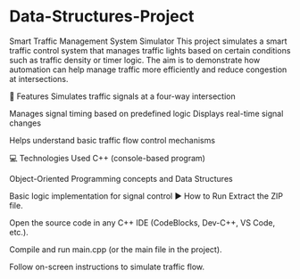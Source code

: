 # Data-Structures-Project

Smart Traffic Management System Simulator
This project simulates a smart traffic control system that manages traffic lights based on certain conditions such as traffic density or timer logic. 
The aim is to demonstrate how automation can help manage traffic more efficiently and reduce congestion at intersections.

🚦 Features
Simulates traffic signals at a four-way intersection

Manages signal timing based on predefined logic
Displays real-time signal changes

Helps understand basic traffic flow control mechanisms

💻 Technologies Used
C++ (console-based program)

Object-Oriented Programming concepts and Data Structures

Basic logic implementation for signal control
▶️ How to Run
Extract the ZIP file.

Open the source code in any C++ IDE (CodeBlocks, Dev-C++, VS Code, etc.).

Compile and run main.cpp (or the main file in the project).


Follow on-screen instructions to simulate traffic flow.






